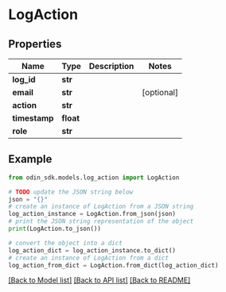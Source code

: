 # LogAction


## Properties

Name | Type | Description | Notes
------------ | ------------- | ------------- | -------------
**log_id** | **str** |  | 
**email** | **str** |  | [optional] 
**action** | **str** |  | 
**timestamp** | **float** |  | 
**role** | **str** |  | 

## Example

```python
from odin_sdk.models.log_action import LogAction

# TODO update the JSON string below
json = "{}"
# create an instance of LogAction from a JSON string
log_action_instance = LogAction.from_json(json)
# print the JSON string representation of the object
print(LogAction.to_json())

# convert the object into a dict
log_action_dict = log_action_instance.to_dict()
# create an instance of LogAction from a dict
log_action_from_dict = LogAction.from_dict(log_action_dict)
```
[[Back to Model list]](../README.md#documentation-for-models) [[Back to API list]](../README.md#documentation-for-api-endpoints) [[Back to README]](../README.md)


